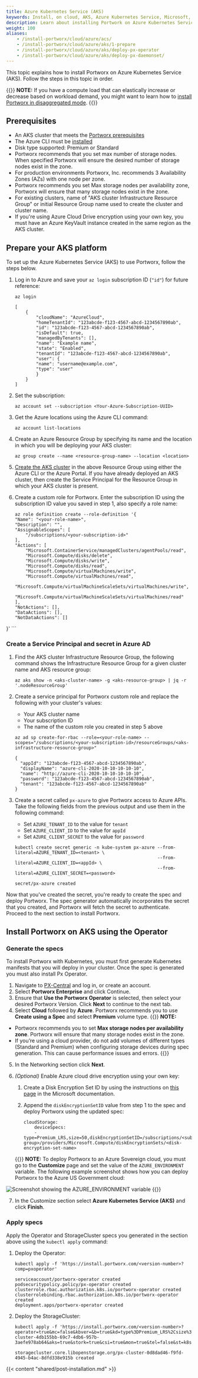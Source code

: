 ```yaml
---
title: Azure Kubernetes Service (AKS)
keywords: Install, on cloud, AKS, Azure Kubernetes Service, Microsoft, Kubernetes, k8s
description: Learn about installing Portwork on Azure Kubernetes Service.
weight: 100
aliases:
    - /install-portworx/cloud/azure/acs/
    - /install-portworx/cloud/azure/aks/1-prepare
    - /install-portworx/cloud/azure/aks/deploy-px-operator
    - /install-portworx/cloud/azure/aks/deploy-px-daemonset/
---
```


This topic explains how to install Portworx on Azure Kubernetes Service (AKS). Follow the steps in this topic in order.

{{<info>}}
**NOTE:**  If you have a compute load that can elastically increase or decrease based on workload demand, you might want to learn how to [install Portworx in disaggregated mode](/install-portworx/disaggregated/).
{{</info>}}

## Prerequisites

* An AKS cluster that meets the [Portworx prerequisites](/install-portworx/prerequisites)
* The Azure CLI must be [installed](https://docs.microsoft.com/en-us/cli/azure/install-azure-cli?view=azure-cli-latest)
* Disk type supported: Premium or Standard
* Portworx recommends that you set max number of storage nodes. When specified Portworx will ensure the desired number of storage nodes exist in the zone.
* For production environments Portworx, Inc. recommends 3 Availability Zones (AZs) with one node per zone.
* Portworx recommends you set Max storage nodes per availability zone, Portworx will ensure that many storage nodes exist in the zone.
* For existing clusters, name of "AKS cluster Infrastructure Resource Group" or initial Resource Group name used to create the cluster and cluster name.
* If you're using Azure Cloud Drive encryption using your own key, you must have an Azure KeyVault instance created in the same region as the AKS cluster.


## Prepare your AKS platform

To set up the Azure Kubernetes Service (AKS) to use Portworx, follow the steps below. 

<!-- this doesn't directly apply to installation now, so I think we should remove it
For more information on AKS, see [this article](https://docs.microsoft.com/en-us/azure/aks/intro-kubernetes). -->

1. Log in to Azure and save your `az login` subscription ID (`"id"`) for future reference:

    ```text
    az login
    ```
    ```output
    [
        {
            "cloudName": "AzureCloud",
            "homeTenantId": "123abcde-f123-4567-abcd-1234567890ab",
            "id": "123abcde-f123-4567-abcd-1234567890ab",
            "isDefault": true,
            "managedByTenants": [],
            "name": "Example name",
            "state": "Enabled",
            "tenantId": "123abcde-f123-4567-abcd-1234567890ab",
            "user": {
            "name": "username@example.com",
            "type": "user"
            }
        }
    ]
    ```

2. Set the subscription:

    ```text
    az account set --subscription <Your-Azure-Subscription-UUID>
    ```


2. Get the Azure locations using the Azure CLI command:

    ```text
    az account list-locations
    ```
    <!-- Do we need this?  
    Example locations: 

    centralus,eastasia,southeastasia,eastus,eastus2,westus,westus2,northcentralus
    southcentralus,westcentralus,northeurope,westeurope,japaneast,japanwest
    brazilsouth,australiasoutheast,australiaeast,westindia,southindia,centralindia
    canadacentral,canadaeast,uksouth,ukwest,koreacentral,koreasouth

    -->

3. Create an Azure Resource Group by specifying its name and the location in which you will be deploying your AKS cluster:

    ```text
    az group create --name <resource-group-name> --location <location>
    ```

4. [Create the AKS cluster](https://docs.microsoft.com/en-us/azure/aks/) in the above Resource Group using either the Azure CLI or the Azure Portal. If you have already deployed an AKS cluster, then create the Service Principal for the Resource Group in which your AKS cluster is present.

    <!-- ??? create the service principal? We should provide instructions assuming they have not already deployed an AKS cluster -->

5. Create a custom role for Portworx. Enter the subscription ID using the subscription ID value you saved in step 1, also specify a role name:

    ```text
    az role definition create --role-definition '{
    "Name": "<your-role-name>",
    "Description": "",
    "AssignableScopes": [
        "/subscriptions/<your-subscription-id>"
    ],
    "Actions": [
        "Microsoft.ContainerService/managedClusters/agentPools/read",
        "Microsoft.Compute/disks/delete",
        "Microsoft.Compute/disks/write",
        "Microsoft.Compute/disks/read",
        "Microsoft.Compute/virtualMachines/write",
        "Microsoft.Compute/virtualMachines/read",
        "Microsoft.Compute/virtualMachineScaleSets/virtualMachines/write",
        "Microsoft.Compute/virtualMachineScaleSets/virtualMachines/read"
    ],
    "NotActions": [],
    "DataActions": [],
    "NotDataActions": []
}'
    ```

### Create a Service Principal and secret in Azure AD

1. Find the AKS cluster Infrastructure Resource Group, the following command shows the Infrastructure Resource Group for a given cluster name and AKS resource group:

    ```text
    az aks show -n <aks-cluster-name> -g <aks-resource-group> | jq -r '.nodeResourceGroup'
    ```

2. Create a service principal for Portworx custom role and replace the following with your cluster's values:

    * Your AKS cluster name 
    * Your subscription ID 
    * The name of the custom role you created in step 5 above

    ```text
    az ad sp create-for-rbac --role=<your-role-name> --scopes="/subscriptions/<your-subscription-id>/resourceGroups/<aks-infrastructure-resource-group>"
    ```
    ```output
    {
      "appId": "123abcde-f123-4567-abcd-1234567890ab",
      "displayName": "azure-cli-2020-10-10-10-10-10",
      "name": "http://azure-cli-2020-10-10-10-10-10",
      "password": "123abcde-f123-4567-abcd-1234567890ab",
      "tenant": "123abcde-f123-4567-abcd-1234567890ab"
    }
    ```

2. Create a secret called `px-azure` to give Portworx access to Azure APIs. Take the following fields from the previous output and use them in the following command:

    * Set `AZURE_TENANT_ID` to the value for `tenant`
    * Set `AZURE_CLIENT_ID` to the value for `appId`
    * Set `AZURE_CLIENT_SECRET` to the value for `password`

    ```text
    kubectl create secret generic -n kube-system px-azure --from-literal=AZURE_TENANT_ID=<tenant> \
                                                          --from-literal=AZURE_CLIENT_ID=<appId> \
                                                          --from-literal=AZURE_CLIENT_SECRET=<password>
    ```
    ```output
    secret/px-azure created
    ```

Now that you've created the secret, you're ready to create the spec and deploy Portworx. The spec generator automatically incorporates the secret that you created, and Portworx will fetch the secret to authenticate. Proceed to the next section to install Portworx.

## Install Portworx on AKS using the Operator

### Generate the specs

To install Portworx with Kubernetes, you must first generate Kubernetes manifests that you will deploy in your cluster. Once the spec is generated you must also install Px Operator.

1. Navigate to [PX-Central](https://central.portworx.com/) and log in, or create an account.
2. Select **Portworx Enterprise** and click Continue.
3. Ensure that **Use the Portworx Operator** is selected, then select your desired Portworx Version. Click **Next** to continue to the next tab. 
4. Select **Cloud** followed by **Azure**. Portworx recommends you to use **Create using a Spec** and select **Premium** volume type.
    {{<info>}}
**NOTE:** 

* Portworx recommends you to set **Max storage nodes per availability zone**. Portworx will ensure that many storage nodes exist in the zone. 
* If you’re using a cloud provider, do not add volumes of different types (Standard and Premium) when configuring storage devices during spec generation. This can cause performance issues and errors.
    {{</info>}}
5. In the Networking section click **Next**.
6. *(Optional)* Enable Azure cloud drive encryption using your own key:

    1. Create a Disk Encryption Set ID by using the instructions on [this page](https://docs.microsoft.com/en-us/azure/virtual-machines/disks-enable-customer-managed-keys-portal) in the Microsoft documentation.

    2. Append the `diskEncryptionSetID` value from step 1 to the spec and deploy Portworx using the updated spec:

        ```text
        cloudStorage:
            deviceSpecs:
            - type=Premium_LRS,size=50,diskEncryptionSetID=/subscriptions/<subscription>/resourceGroups/<resource-group>/providers/Microsoft.Compute/diskEncryptionSets/<disk-encryption-set-name>
        ```

    {{<info>}}
**NOTE:** To deploy Portworx to an Azure Sovereign cloud, you must go to the **Customize** page and set the value of the `AZURE_ENVIRONMENT` variable. The following example screenshot shows how you can deploy Portworx to the Azure US Government cloud:

![Screenshot showing the AZURE_ENVIRONMENT variable](/img/azure-sovereign-example.png)
    {{</info>}}

7. In the Customize section select **Azure Kubernetes Service (AKS)** and click **Finish**.

### Apply specs

Apply the Operator and StorageCluster specs you generated in the section above using the `kubectl apply` command:

1. Deploy the Operator:

    ```text
    kubectl apply -f 'https://install.portworx.com/<version-number>?comp=pxoperator'
    ```
    ```output
    serviceaccount/portworx-operator created
    podsecuritypolicy.policy/px-operator created
    clusterrole.rbac.authorization.k8s.io/portworx-operator created
    clusterrolebinding.rbac.authorization.k8s.io/portworx-operator created
    deployment.apps/portworx-operator created
    ```

2. Deploy the StorageCluster:

    ```text
    kubectl apply -f 'https://install.portworx.com/<version-number>?operator=true&mc=false&kbver=&b=true&kd=type%3DPremium_LRS%2Csize%3D150&s=%22type%3DPremium_LRS%2Csize%3D150%22&c=px-cluster-4db155bb-69c7-4db6-957b-3aefe978ab64&aks=true&stork=true&csi=true&mon=true&tel=false&st=k8s&promop=true'
    ```
    ```output
    storagecluster.core.libopenstorage.org/px-cluster-0d8dad46-f9fd-4945-b4ac-8dfd338e915b created
    ```

{{< content "shared/post-installation.md" >}}


